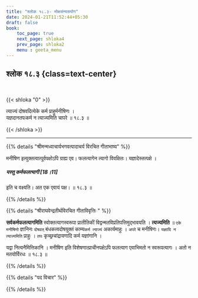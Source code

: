```yaml
---
title: "श्लोक १८.३- मोक्षसंन्यसयोग"
date: 2024-01-21T11:52:44+05:30
draft: false
book:
    toc_page: true
    next_page: shloka4
    prev_page: shloka2
    menu : geeta_menu
---
```



## श्लोक १८.३ {class=text-center}

<br/>

{{< shloka  "0"  >}}

त्याज्यं दोषवदित्येके कर्म प्राहुर्मनीषिणः ।  
यज्ञदानतपःकर्म न त्याज्यमिति चापरे ॥ १८.३ ॥

{{< /shloka >}}

---

{{% details "श्रीमन्मध्वाचार्यभगवत्पादाचर्य विरचित  गीताभाष्य" %}}

मनीषिण इत्युक्तत्वात्पूर्वपक्षोऽपि ग्राह्य एव। फलत्यागेन त्यागो 
विवक्षितः। यज्ञादेस्तत्पक्षे । 
##### यस्तु कर्मफलत्यागी [18।11] 
इति च वक्ष्यति। अत एक एवायं पक्ष। ॥ १८.३ ॥

{{% /details %}}



{{% details "श्रीराघवेन्द्रतीर्थविरचित गीताविवृत्तिः " %}}

**सर्वकर्मफलत्यागमिति** स्वोक्तत्यागस्वरूपा प्रातीतिकीं
विद्वन्मतविप्रतिपत्तिमुद्भावयति । **त्यज्यमिति** ॥ `एके मनीषिणो` ज्ञानिनः
`दोषवत्‌` बंधकत्वदोषयुक्तं काम्य`कर्म त्याज्यं` अकार्यमाहुः । `अपरे` च मनीषिणः।
`यज्ञादि न त्याज्यमिति` प्राहुः । `तपः` कृच्छ्रचांद्रायणादि कर्म यज्ञांगानि ।  

यद्वा नित्यनैमित्तिकानि । मनीषिण इति विशेषणात्प्राचीनपक्षेऽपि फलत्याग
एवाभिमतो न स्वरूपत्यागः । अतो न मतयोर्विरधः ॥ १८.३ ॥

{{% /details %}}



{{% details "पद विचार" %}}


{{% /details %}}
